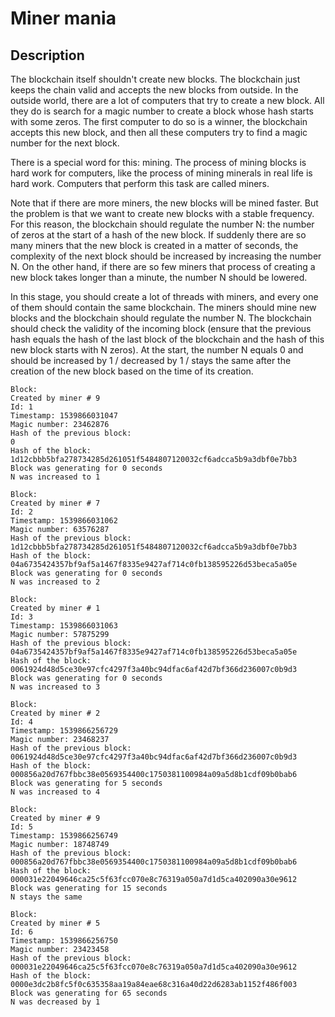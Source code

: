 # Miner mania
## Description

The blockchain itself shouldn't create new blocks. The blockchain just keeps the chain valid and accepts the new blocks from outside. In the outside world, there are a lot of computers that try to create a new block. All they do is search for a magic number to create a block whose hash starts with some zeros. The first computer to do so is a winner, the blockchain accepts this new block, and then all these computers try to find a magic number for the next block.

There is a special word for this: mining. The process of mining blocks is hard work for computers, like the process of mining minerals in real life is hard work. Computers that perform this task are called miners.

Note that if there are more miners, the new blocks will be mined faster. But the problem is that we want to create new blocks with a stable frequency. For this reason, the blockchain should regulate the number N: the number of zeros at the start of a hash of the new block. If suddenly there are so many miners that the new block is created in a matter of seconds, the complexity of the next block should be increased by increasing the number N. On the other hand, if there are so few miners that process of creating a new block takes longer than a minute, the number N should be lowered.

In this stage, you should create a lot of threads with miners, and every one of them should contain the same blockchain. The miners should mine new blocks and the blockchain should regulate the number N. The blockchain should check the validity of the incoming block (ensure that the previous hash equals the hash of the last block of the blockchain and the hash of this new block starts with N zeros). At the start, the number N equals 0 and should be increased by 1 / decreased by 1 / stays the same after the creation of the new block based on the time of its creation.




```
Block:
Created by miner # 9
Id: 1
Timestamp: 1539866031047
Magic number: 23462876
Hash of the previous block:
0
Hash of the block:
1d12cbbb5bfa278734285d261051f5484807120032cf6adcca5b9a3dbf0e7bb3
Block was generating for 0 seconds
N was increased to 1

Block:
Created by miner # 7
Id: 2
Timestamp: 1539866031062
Magic number: 63576287
Hash of the previous block:
1d12cbbb5bfa278734285d261051f5484807120032cf6adcca5b9a3dbf0e7bb3
Hash of the block:
04a6735424357bf9af5a1467f8335e9427af714c0fb138595226d53beca5a05e
Block was generating for 0 seconds
N was increased to 2

Block:
Created by miner # 1
Id: 3
Timestamp: 1539866031063
Magic number: 57875299
Hash of the previous block:
04a6735424357bf9af5a1467f8335e9427af714c0fb138595226d53beca5a05e
Hash of the block:
0061924d48d5ce30e97cfc4297f3a40bc94dfac6af42d7bf366d236007c0b9d3
Block was generating for 0 seconds
N was increased to 3

Block:
Created by miner # 2
Id: 4
Timestamp: 1539866256729
Magic number: 23468237
Hash of the previous block:
0061924d48d5ce30e97cfc4297f3a40bc94dfac6af42d7bf366d236007c0b9d3
Hash of the block:
000856a20d767fbbc38e0569354400c1750381100984a09a5d8b1cdf09b0bab6
Block was generating for 5 seconds
N was increased to 4

Block:
Created by miner # 9
Id: 5
Timestamp: 1539866256749
Magic number: 18748749
Hash of the previous block:
000856a20d767fbbc38e0569354400c1750381100984a09a5d8b1cdf09b0bab6
Hash of the block:
000031e22049646ca25c5f63fcc070e8c76319a050a7d1d5ca402090a30e9612
Block was generating for 15 seconds
N stays the same

Block:
Created by miner # 5
Id: 6
Timestamp: 1539866256750
Magic number: 23423458
Hash of the previous block:
000031e22049646ca25c5f63fcc070e8c76319a050a7d1d5ca402090a30e9612
Hash of the block:
0000e3dc2b8fc5f0c635358aa19a84eae68c316a40d22d6283ab1152f486f003
Block was generating for 65 seconds
N was decreased by 1
```
